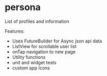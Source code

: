 # persona

List of profiles and information 

Features:
- Uses FutureBuilder for Async json api data
- ListView for scrollable user list
- onTap navigation to new page
- Utility functions
- unit and widget tests
- custom app Icons

